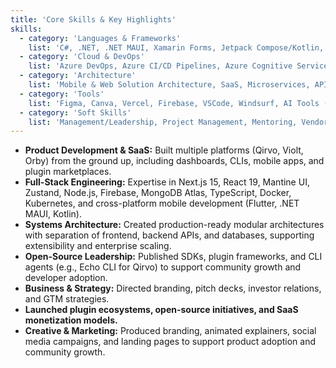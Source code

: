 ```yaml
---
title: 'Core Skills & Key Highlights'
skills:
  - category: 'Languages & Frameworks'
    list: 'C#, .NET, .NET MAUI, Xamarin Forms, Jetpack Compose/Kotlin, React, Next.js, Flutter/Dart, TypeScript, HTML, CSS, Python (Basic – FastAPI)'
  - category: 'Cloud & DevOps'
    list: 'Azure DevOps, Azure CI/CD Pipelines, Azure Cognitive Services, YAML, GitHub'
  - category: 'Architecture'
    list: 'Mobile & Web Solution Architecture, SaaS, Microservices, API Development'
  - category: 'Tools'
    list: 'Figma, Canva, Vercel, Firebase, VSCode, Windsurf, AI Tools (OpenAI, Gemini, OpenRouter, Ollma, LM Studio and Vibe Coding)'
  - category: 'Soft Skills'
    list: 'Management/Leadership, Project Management, Mentoring, Vendor Management, Technical Documentation, HR & Performance Management'
---
```


-   **Product Development & SaaS:** Built multiple platforms (Qirvo, Violt, Orby) from the ground up, including dashboards, CLIs, mobile apps, and plugin marketplaces.
-   **Full-Stack Engineering:** Expertise in Next.js 15, React 19, Mantine UI, Zustand, Node.js, Firebase, MongoDB Atlas, TypeScript, Docker, Kubernetes, and cross-platform mobile development (Flutter, .NET MAUI, Kotlin).
-   **Systems Architecture:** Created production-ready modular architectures with separation of frontend, backend APIs, and databases, supporting extensibility and enterprise scaling.
-   **Open-Source Leadership:** Published SDKs, plugin frameworks, and CLI agents (e.g., Echo CLI for Qirvo) to support community growth and developer adoption.
-   **Business & Strategy:** Directed branding, pitch decks, investor relations, and GTM strategies.
-   **Launched plugin ecosystems, open-source initiatives, and SaaS monetization models.**
-   **Creative & Marketing:** Produced branding, animated explainers, social media campaigns, and landing pages to support product adoption and community growth.
